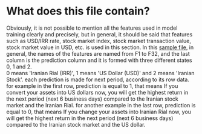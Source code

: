 # What does this file contain?
Obviously, it is not possible to mention all the features used in model training clearly and precisely, but in general, it should be said that features 
such as USD/IRR rate, stock market index, stock market transaction value, stock market value in USD, etc. is used in this section.
In this [sample file](https://github.com/BolandianBolandian/BDNP/blob/main/Data/Train-Data-sample.csv), in general, the names of the features are named from F1 to F32, and the last column is the prediction column and it is formed with
three different states 0, 1 and 2. <br>
0 means 'Iranian Rial (IRR)', 1 means 'US Dollar (USD)' and 2 means 'Iranian Stock'.
each prediction is made for next period, according to its row data. 
for example in the first row, prediction is equal to 1, that means If you convert your assets
into US dollars now, you will get the highest return in the next period (next 6 business days) compared to the Iranian stock market and the Iranian Rial.
for another example in the last row, prediction is equal to 0, that means If you change your assets
into Iranian Rial now, you will get the highest return in the next period (next 6 business days) compared to the Iranian stock market and the US dollar.

